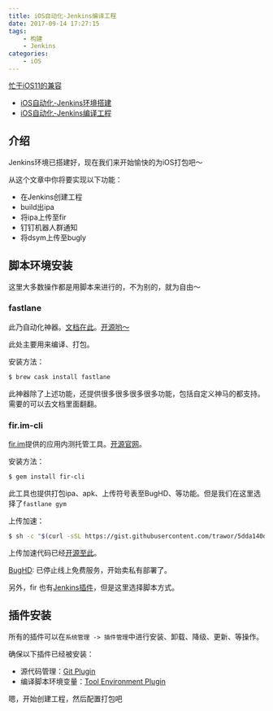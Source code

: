 ```yaml
---
title: iOS自动化-Jenkins编译工程
date: 2017-09-14 17:27:15
tags:
    - 构建
    - Jenkins
categories:
    - iOS
---
```


[忙于iOS11的兼容](../ios11-beta/)

- [iOS自动化-Jenkins环境搭建](../ios-automation-jenkins-configuration)
- [iOS自动化-Jenkins编译工程](../ios-automation-jenkins-build)

## 介绍

Jenkins环境已搭建好，现在我们来开始愉快的为iOS打包吧～

从这个文章中你将要实现以下功能：

- 在Jenkins创建工程
- build出ipa
- 将ipa上传至fir
- 钉钉机器人群通知
- 将dsym上传至bugly

<!--more-->

## 脚本环境安装

这里大多数操作都是用脚本来进行的，不为别的，就为自由～

### fastlane

此乃自动化神器。[文档在此](https://docs.fastlane.tools)。[开源哟～](https://github.com/fastlane/fastlane)

此处主要用来编译、打包。

安装方法：

```sh
$ brew cask install fastlane
```

此神器除了上述功能，还提供很多很多很多很多功能，包括自定义神马的都支持。需要的可以去文档里面翻翻。

### fir.im-cli

[fir.im](https://fir.im)提供的应用内测托管工具。[开源官网](https://github.com/FIRHQ/fir-cli/blob/master/README.md)。

安装方法：

```sh
$ gem install fir-cli
```

此工具也提供打包ipa、apk、上传符号表至BugHD、等功能。但是我们在这里选择了`fastlane gym`

上传加速：

```sh
$ sh -c "$(curl -sSL https://gist.githubusercontent.com/trawor/5dda140dee86836b8e60/raw/turbo-qiniu.sh)"
```

上传加速代码已经[开源至此](http://blog.fir.im/turbo-qiniu/)。

[BugHD](http://bughd.com): 已停止线上免费服务，开始卖私有部署了。

另外，fir 也有[Jenkins插件](http://blog.fir.im/jenkins/)，但是这里选择脚本方式。

## 插件安装

所有的插件可以在`系统管理 -> 插件管理`中进行安装、卸载、降级、更新、等操作。

确保以下插件已经被安装：

- 源代码管理：[Git Plugin](https://wiki.jenkins.io/display/JENKINS/Git+Plugin)
- 编译脚本环境变量：[Tool Environment Plugin](http://wiki.hudson-ci.org/display/HUDSON/Tool+Environment+Plugin)

嗯，开始创建工程，然后配置打包吧

